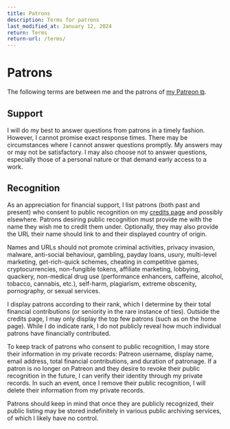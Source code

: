 ```yaml
---
title: Patrons
description: Terms for patrons
last_modified_at: January 12, 2024
return: Terms
return-url: /terms/
---
```


# Patrons
The following terms are between me and the patrons of <a href="https://www.patreon.com/schizoidnightmares" target="_blank">my Patreon ⧉</a>.

## Support
I will do my best to answer questions from patrons in a timely fashion. However, I cannot promise exact response times. There may be circumstances where I cannot answer questions promptly. My answers may or may not be satisfactory. I may also choose not to answer questions, especially those of a personal nature or that demand early access to a work.

## Recognition
As an appreciation for financial support, I list patrons (both past and present) who consent to public recognition on my [credits page](/credits/) and possibly elsewhere. Patrons desiring public recognition must provide me with the name they wish me to credit them under. Optionally, they may also provide the URL their name should link to and their displayed country of origin.

Names and URLs should not promote criminal activities, privacy invasion, malware, anti-social behaviour, gambling, payday loans, usury, multi-level marketing, get-rich-quick schemes, cheating in competitive games, cryptocurrencies, non-fungible tokens, affiliate marketing, lobbying, quackery, non-medical drug use (performance enhancers, caffeine, alcohol, tobacco, cannabis, etc.), self-harm, plagiarism, extreme obscenity, pornography, or sexual services.

I display patrons according to their rank, which I determine by their total financial contributions (or seniority in the rare instance of ties). Outside the credits page, I may only display the top few patrons (such as on the home page). While I do indicate rank, I do not publicly reveal how much individual patrons have financially contributed.

To keep track of patrons who consent to public recognition, I may store their information in my private records: Patreon username, display name, email address, total financial contributions, and duration of patronage. If a patron is no longer on Patreon and they desire to revoke their public recognition in the future, I can verify their identity through my private records. In such an event, once I remove their public recognition, I will delete their information from my private records.

Patrons should keep in mind that once they are publicly recognized, their public listing may be stored indefinitely in various public archiving services, of which I likely have no control.